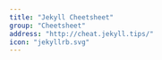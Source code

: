 ```yaml
---
title: "Jekyll Cheetsheet"
group: "Cheetsheet"
address: "http://cheat.jekyll.tips/"
icon: "jekyllrb.svg"
---
```


